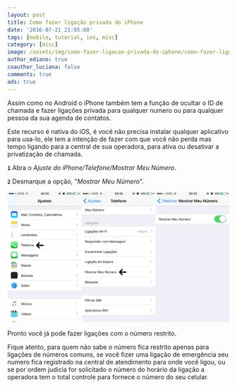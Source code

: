 ```yaml
---
layout: post
title: Como fazer ligação privada do iPhone
date: '2016-07-21 21:05:00'
tags: [mobile, tutorial, ios, misc]
category: [misc]
image: /assets/img/como-fazer-ligacao-privada-do-iphone/como-fazer-ligacao-privada-do-iphone.jpg
author_ediano: true
coauthor_luciana: false
comments: true
ads: true
---
```


Assim como no Android o iPhone também tem a função de ocultar o ID de chamada e fazer ligações privada para qualquer numero ou para qualquer pessoa da sua agenda de contatos.

Este recurso é nativa do iOS, é você não precisa instalar qualquer aplicativo para usa-lo, ele tem a intenção de fazer com que você não perda mas tempo ligando para a central de sua operadora, para ativa ou desativar a privatização de chamada.

**`1`** Abra o *Ajuste do iPhone/Telefone/Mostrar Meu Número*.

**`2`** Desmarque a opção, "*Mostrar Meu Número*".

![Ajuste de ligação do Iphone](/assets/img/como-fazer-ligacao-privada-do-iphone/ligacao-iphone.png)

Pronto você já pode fazer ligações com o número restrito.

Fique atento, para quem não sabe o número fica restrito apenas para ligações de números comuns, se você fizer uma ligação de emergência seu numero fica registrado na central de atendimento para onde você ligou, ou se por ordem judicia for solicitado o número do horário da ligação a operadora tem o total controle para fornece o número do seu celular.